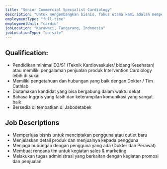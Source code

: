 ```yaml
---
title: "Senior Commercial Specialist Cardiology"
description: "Untuk mengembangkan bisnis, fokus utama kami adalah memperluas pasar dengan menciptakan pengguna atau outlet baru, menjelaskan detail produk dan menjualnya kepada pengguna baru maupun lama, terutama dokter dan perawat. Kami juga menekankan menjaga hubungan baik dengan pengguna yang ada. Selain itu, tim kami bertanggung jawab untuk membuat rencana aktivitas penjualan dan pemasaran yang efektif, serta menangani tugas administratif terkait promosi dan penjualan produk."
employmentType: "full-time"
employmentUnit: "cardio"
jobLocation: "Karawaci, Tangerang, Indonesia"
jobLocationType: "on-site"
---
```


## Qualification:

- Pendidikan minimal D3/S1 (Teknik Kardiovaskuler/ bidang Kesehatan) atau memiliki pengalaman penjualan produk Intervention Cardiology lebih di sukai
- Memiliki pengetahuan dan hubungan yang baik dengan Dokter / Tim Cathlab 
- Diutamakan kandidat yang bisa bergabung dalam waktu dekat
- Bahasa Inggris yang fasih dan keterampilan komunikasi yang sangat baik
- Bersedia di tempatkan di Jabodetabek

## Job Descriptions

- Memperluas bisnis untuk menciptakan pengguna atau outlet baru
- Menjelaskan detail produk dan menjualnya kepada pengguna
- Menjaga hubungan dengan pengguna yang ada (Dokter dan Perawat)
- Membuat rencana tim untuk kegiatan sales & marketing
- Melakukan tugas administrasi yang berkaitan dengan kegiatan promosi dan penjualan
